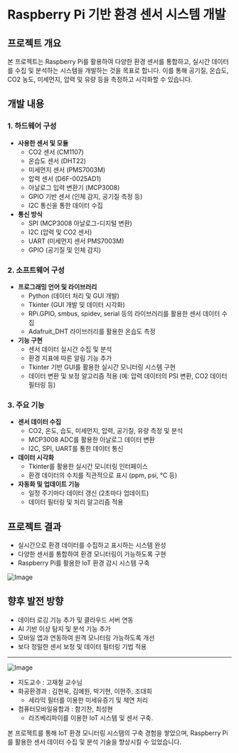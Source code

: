 # Raspberry Pi 기반 환경 센서 시스템 개발

## 프로젝트 개요

본 프로젝트는 Raspberry Pi를 활용하여 다양한 환경 센서를 통합하고, 실시간 데이터를 수집 및 분석하는 시스템을 개발하는 것을 목표로 합니다. 이를 통해 공기질, 온습도, CO2 농도, 미세먼지, 압력 및 유량 등을 측정하고 시각화할 수 있습니다.


## 개발 내용

### 1. 하드웨어 구성

- **사용한 센서 및 모듈**
    - CO2 센서 (CM1107)
    - 온습도 센서 (DHT22)
    - 미세먼지 센서 (PMS7003M)
    - 압력 센서 (D6F-0025AD1)
    - 아날로그 입력 변환기 (MCP3008)
    - GPIO 기반 센서 (인체 감지, 공기질 측정 등)
    - I2C 통신을 통한 데이터 수집
- **통신 방식**
    - SPI (MCP3008 아날로그-디지털 변환)
    - I2C (압력 및 CO2 센서)
    - UART (미세먼지 센서 PMS7003M)
    - GPIO (공기질 및 인체 감지)


### 2. 소프트웨어 구성

- **프로그래밍 언어 및 라이브러리**
    - Python (데이터 처리 및 GUI 개발)
    - Tkinter (GUI 개발 및 데이터 시각화)
    - RPi.GPIO, smbus, spidev, serial 등의 라이브러리를 활용한 센서 데이터 수집
    - Adafruit_DHT 라이브러리를 활용한 온습도 측정
- **기능 구현**
    - 센서 데이터 실시간 수집 및 분석
    - 환경 지표에 따른 알림 기능 추가
    - Tkinter 기반 GUI를 활용한 실시간 모니터링 시스템 구현
    - 데이터 변환 및 보정 알고리즘 적용 (예: 압력 데이터의 PSI 변환, CO2 데이터 필터링 등)


### 3. 주요 기능

- **센서 데이터 수집**
    - CO2, 온도, 습도, 미세먼지, 압력, 공기질, 유량 측정 및 분석
    - MCP3008 ADC를 활용한 아날로그 데이터 변환
    - I2C, SPI, UART를 통한 데이터 통신
- **데이터 시각화**
    - Tkinter를 활용한 실시간 모니터링 인터페이스
    - 환경 데이터의 수치를 직관적으로 표시 (ppm, psi, ℃ 등)
- **자동화 및 업데이트 기능**
    - 일정 주기마다 데이터 갱신 (2초마다 업데이트)
    - 데이터 필터링 및 처리 알고리즘 적용


## 프로젝트 결과

- 실시간으로 환경 데이터를 수집하고 표시하는 시스템 완성
- 다양한 센서를 통합하여 환경 모니터링이 가능하도록 구현
- Raspberry Pi를 활용한 IoT 환경 감시 시스템 구축

![Image](https://github.com/user-attachments/assets/c54fcdb9-9dd0-4982-90f4-8e4a727bc2ea)


## 향후 발전 방향

- 데이터 로깅 기능 추가 및 클라우드 서버 연동
- AI 기반 이상 탐지 및 분석 기능 추가
- 모바일 앱과 연동하여 원격 모니터링 가능하도록 개선
- 보다 정밀한 센서 보정 및 데이터 필터링 기법 적용

---
![Image](https://github.com/user-attachments/assets/237e4820-4baa-4bc9-ba73-7df5895b6b1a)


- 지도교수 : 고재철 교수님
- 화공환경과 : 김현욱, 김예원, 박기현, 이현주, 조대희
    - 세라믹 필터를 이용한 미세유증기 및 제연 처리
- 컴퓨터모바일융합과 : 함기찬, 최성현
    - 라즈베리파이를 이용한 IoT 시스템 및 센서 구축.

본 프로젝트를 통해 IoT 환경 모니터링 시스템의 구축 경험을 쌓았으며, Raspberry Pi를 활용한 센서 데이터 수집 및 분석 기술을 향상시킬 수 있었습니다.
